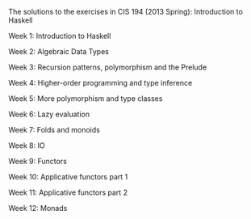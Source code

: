 The solutions to the exercises in CIS 194 (2013 Spring): Introduction to Haskell

Week 1: Introduction to Haskell

Week 2: Algebraic Data Types

Week 3: Recursion patterns, polymorphism and the Prelude

Week 4: Higher-order programming and type inference

Week 5: More polymorphism and type classes

Week 6: Lazy evaluation

Week 7: Folds and monoids

Week 8: IO

Week 9: Functors

Week 10: Applicative functors part 1

Week 11: Applicative functors part 2

Week 12: Monads


